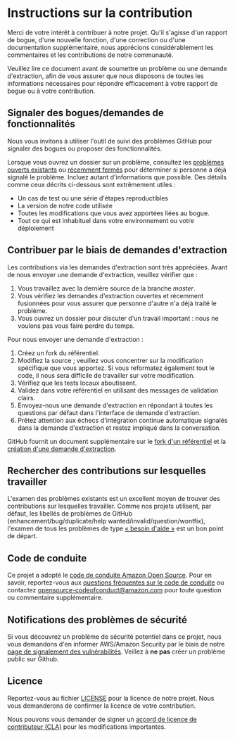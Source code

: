# Instructions sur la contribution

Merci de votre intérêt à contribuer à notre projet. Qu'il s'agisse d'un rapport de bogue, d'une nouvelle fonction, d'une correction ou d'une documentation
supplémentaire, nous apprécions considérablement les commentaires et les contributions de notre communauté.

Veuillez lire ce document avant de soumettre un problème ou une demande d'extraction, afin de vous assurer que nous disposons de toutes les informations
nécessaires pour répondre efficacement à votre rapport de bogue ou à votre contribution.



## Signaler des bogues/demandes de fonctionnalités

Nous vous invitons à utiliser l'outil de suivi des problèmes GitHub pour signaler des bogues ou proposer des fonctionnalités.

Lorsque vous ouvrez un dossier sur un problème, consultez les [problèmes ouverts existants](https://github.com/aws-samples/amazon-personalize-samples/issues) ou [récemment fermés](https://github.com/aws-samples/amazon-personalize-samples/issues?utf8=%E2%9C%93&q=is%3Aissue%20is%3Aclosed%20) pour déterminer si personne a déjà
signalé le problème. Incluez autant d'informations que possible. Des détails comme ceux décrits ci-dessous sont extrêmement utiles :

* Un cas de test ou une série d'étapes reproductibles
* La version de notre code utilisée
* Toutes les modifications que vous avez apportées liées au bogue.
* Tout ce qui est inhabituel dans votre environnement ou votre déploiement


## Contribuer par le biais de demandes d'extraction
Les contributions via les demandes d'extraction sont très appréciées. Avant de nous envoyer une demande d'extraction, veuillez vérifier que :

1. Vous travaillez avec la dernière source de la branche *master*.
2. Vous vérifiez les demandes d'extraction ouvertes et récemment fusionnées pour vous assurer que personne d'autre n'a déjà traité le problème.
3. Vous ouvrez un dossier pour discuter d'un travail important : nous ne voulons pas vous faire perdre du temps.

Pour nous envoyer une demande d'extraction :

1. Créez un fork du référentiel.
2. Modifiez la source ; veuillez vous concentrer sur la modification spécifique que vous apportez. Si vous reformatez également tout le code, il nous sera difficile de travailler sur votre modification.
3. Vérifiez que les tests locaux aboutissent.
4. Validez dans votre référentiel en utilisant des messages de validation clairs.
5. Envoyez-nous une demande d'extraction en répondant à toutes les questions par défaut dans l'interface de demande d'extraction.
6. Prêtez attention aux échecs d'intégration continue automatique signalés dans la demande d'extraction et restez impliqué dans la conversation.

GitHub fournit un document supplémentaire sur le [fork d'un référentiel](https://help.github.com/articles/fork-a-repo/) et la 
[création d'une demande d'extraction](https://help.github.com/articles/creating-a-pull-request/).



## Rechercher des contributions sur lesquelles travailler
L'examen des problèmes existants est un excellent moyen de trouver des contributions sur lesquelles travailler. Comme nos projets utilisent, par défaut, les libellés de problèmes de GitHub (enhancement/bug/duplicate/help wanted/invalid/question/wontfix), l'examen de tous les problèmes de type [« besoin d'aide »](https://github.com/aws-samples/amazon-personalize-samples/labels/help%20wanted) est un bon point de départ.


## Code de conduite
Ce projet a adopté le [code de conduite Amazon Open Source](https://aws.github.io/code-of-conduct).
Pour en savoir, reportez-vous aux [questions fréquentes sur le code de conduite](https://aws.github.io/code-of-conduct-faq) ou contactez
opensource-codeofconduct@amazon.com pour toute question ou commentaire supplémentaire.



## Notifications des problèmes de sécurité
Si vous découvrez un problème de sécurité potentiel dans ce projet, nous vous demandons d'en informer AWS/Amazon Security par le biais de notre [page de signalement des vulnérabilités](http://aws.amazon.com/security/vulnerability-reporting/). Veillez à **ne pas** créer un problème public sur Github.


## Licence

Reportez-vous au fichier [LICENSE](https://github.com/aws-samples/amazon-personalize-samples/blob/master/LICENSE) pour la licence de notre projet. Nous vous demanderons de confirmer la licence de votre contribution.

Nous pouvons vous demander de signer un [accord de licence de contributeur (CLA)](http://en.wikipedia.org/wiki/Contributor_License_Agreement) pour les modifications importantes.
